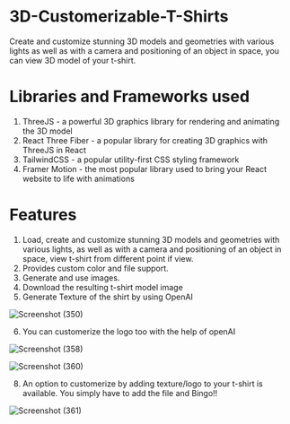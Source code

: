 # 3D-Customerizable-T-Shirts
Create and customize stunning 3D models and geometries with various lights as well as with a camera and positioning of an object in space, you can view 3D model of your t-shirt.

# Libraries and Frameworks used
1) ThreeJS - a powerful 3D graphics library for rendering and animating the 3D model
2) React Three Fiber - a popular library for creating 3D graphics with ThreeJS in React
3) TailwindCSS - a popular utility-first CSS styling framework
4) Framer Motion - the most popular library used to bring your React website to life with animations

# Features
1) Load, create and customize stunning 3D models and geometries with various lights, as well as with a camera and positioning of an object in space, view t-shirt from different point if view.
2) Provides custom color and file support.
3) Generate and use images.
4) Download the resulting t-shirt model image
5) Generate Texture of the shirt by using OpenAI
   

![Screenshot (350)](https://github.com/Bhumika-Sethi/3D-Customerizable-T-Shirts/assets/67055739/76475001-26a8-4e32-9778-c6e0d1b63320)

6) You can customerize the logo too with the help of openAI

![Screenshot (358)](https://github.com/Bhumika-Sethi/3D-Customerizable-T-Shirts/assets/67055739/81e99b6a-c5a1-487b-ae8e-15a4dbbb6ac8)



![Screenshot (360)](https://github.com/Bhumika-Sethi/3D-Customerizable-T-Shirts/assets/67055739/8fb31acc-9757-4e5b-b5d5-0311c6578fdb)


8) An option to customerize by adding texture/logo to your t-shirt is available. You simply have to add the file and Bingo!!

![Screenshot (361)](https://github.com/Bhumika-Sethi/3D-Customerizable-T-Shirts/assets/67055739/42b79220-9bf9-451d-b062-c434fae14ee5)

